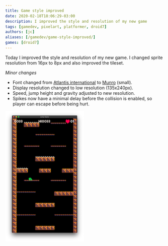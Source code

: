 ```yaml
---
title: Game style improved
date: 2020-02-18T18:06:29-03:00
description: I improved the style and resolution of my new game
tags: [gamedev, pixelart, platformer, droid7]
authors: [jc]
aliases: [/gamedev/game-style-improved/]
games: [droid7]
---
```


Today I improved the style and resolution of my new game. I changed sprite resolution from 16px to 8px and also improved the tileset.

_Minor changes_

-   Font changed from [Atlantis international](https://www.ffonts.net/Atlantis-International.font) to [Munro](https://www.ffonts.net/Munro.font) (small).
-   Display resolution changed to low resolution (135x240px).
-   Speed, jump height and gravity adjusted to new resolution.
-   Spikes now have a minimal delay before the collision is enabled, so player can escape before being hurt.

![Game screenshot](screenshot.png)
